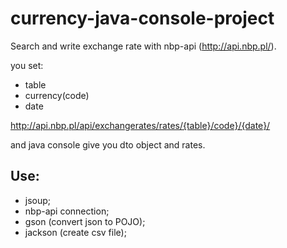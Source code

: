 # currency-java-console-project

Search and write exchange rate with nbp-api (http://api.nbp.pl/).

you set:

- table
- currency(code)
- date

http://api.nbp.pl/api/exchangerates/rates/{table}/code}/{date}/

and java console give you dto object and rates.

## Use:

- jsoup;
- nbp-api connection;
- gson (convert json to POJO);
- jackson (create csv file);

